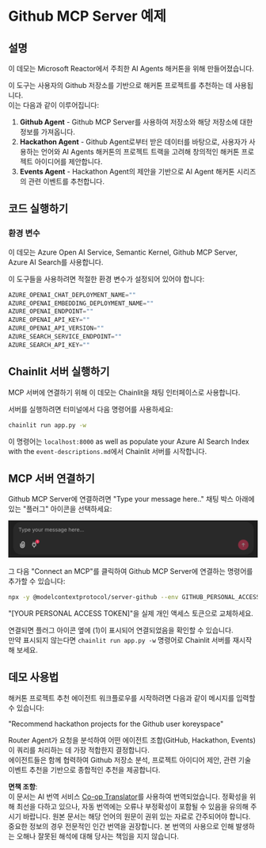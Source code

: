 <!--
CO_OP_TRANSLATOR_METADATA:
{
  "original_hash": "9bf0395cbc541ce8db2a9699c8678dfc",
  "translation_date": "2025-05-21T08:12:12+00:00",
  "source_file": "11-mcp/code_samples/github-mcp/README.md",
  "language_code": "ko"
}
-->
# Github MCP Server 예제

## 설명

이 데모는 Microsoft Reactor에서 주최한 AI Agents 해커톤을 위해 만들어졌습니다.

이 도구는 사용자의 Github 저장소를 기반으로 해커톤 프로젝트를 추천하는 데 사용됩니다.  
이는 다음과 같이 이루어집니다:

1. **Github Agent** - Github MCP Server를 사용하여 저장소와 해당 저장소에 대한 정보를 가져옵니다.  
2. **Hackathon Agent** - Github Agent로부터 받은 데이터를 바탕으로, 사용자가 사용하는 언어와 AI Agents 해커톤의 프로젝트 트랙을 고려해 창의적인 해커톤 프로젝트 아이디어를 제안합니다.  
3. **Events Agent** - Hackathon Agent의 제안을 기반으로 AI Agent 해커톤 시리즈의 관련 이벤트를 추천합니다.

## 코드 실행하기

### 환경 변수

이 데모는 Azure Open AI Service, Semantic Kernel, Github MCP Server, Azure AI Search를 사용합니다.

이 도구들을 사용하려면 적절한 환경 변수가 설정되어 있어야 합니다:

```python
AZURE_OPENAI_CHAT_DEPLOYMENT_NAME=""
AZURE_OPENAI_EMBEDDING_DEPLOYMENT_NAME=""
AZURE_OPENAI_ENDPOINT=""
AZURE_OPENAI_API_KEY=""
AZURE_OPENAI_API_VERSION=""
AZURE_SEARCH_SERVICE_ENDPOINT=""
AZURE_SEARCH_API_KEY=""
``` 

## Chainlit 서버 실행하기

MCP 서버에 연결하기 위해 이 데모는 Chainlit을 채팅 인터페이스로 사용합니다.

서버를 실행하려면 터미널에서 다음 명령어를 사용하세요:

```bash
chainlit run app.py -w
```

이 명령어는 `localhost:8000` as well as populate your Azure AI Search Index with the `event-descriptions.md`에서 Chainlit 서버를 시작합니다.

## MCP 서버 연결하기

Github MCP Server에 연결하려면 "Type your message here.." 채팅 박스 아래에 있는 "플러그" 아이콘을 선택하세요:

![MCP Connect](../../../../../11-mcp/code_samples/github-mcp/images/mcp-chainlit-1.png)

그 다음 "Connect an MCP"를 클릭하여 Github MCP Server에 연결하는 명령어를 추가할 수 있습니다:

```bash
npx -y @modelcontextprotocol/server-github --env GITHUB_PERSONAL_ACCESS_TOKEN=[YOUR PERSONAL ACCESS TOKEN]
```

"[YOUR PERSONAL ACCESS TOKEN]"을 실제 개인 액세스 토큰으로 교체하세요.

연결되면 플러그 아이콘 옆에 (1)이 표시되어 연결되었음을 확인할 수 있습니다.  
만약 표시되지 않는다면 `chainlit run app.py -w` 명령어로 Chainlit 서버를 재시작해 보세요.

## 데모 사용법

해커톤 프로젝트 추천 에이전트 워크플로우를 시작하려면 다음과 같이 메시지를 입력할 수 있습니다:

"Recommend hackathon projects for the Github user koreyspace"

Router Agent가 요청을 분석하여 어떤 에이전트 조합(GitHub, Hackathon, Events)이 쿼리를 처리하는 데 가장 적합한지 결정합니다.  
에이전트들은 함께 협력하여 Github 저장소 분석, 프로젝트 아이디어 제안, 관련 기술 이벤트 추천을 기반으로 종합적인 추천을 제공합니다.

**면책 조항**:  
이 문서는 AI 번역 서비스 [Co-op Translator](https://github.com/Azure/co-op-translator)를 사용하여 번역되었습니다. 정확성을 위해 최선을 다하고 있으나, 자동 번역에는 오류나 부정확성이 포함될 수 있음을 유의해 주시기 바랍니다. 원본 문서는 해당 언어의 원문이 권위 있는 자료로 간주되어야 합니다. 중요한 정보의 경우 전문적인 인간 번역을 권장합니다. 본 번역의 사용으로 인해 발생하는 오해나 잘못된 해석에 대해 당사는 책임을 지지 않습니다.